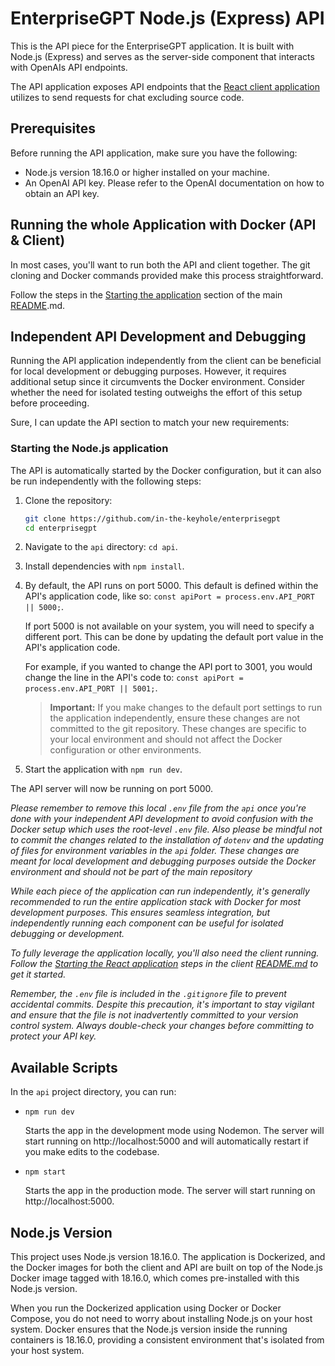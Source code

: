 # EnterpriseGPT Node.js (Express) API

This is the API piece for the EnterpriseGPT application. It is built with Node.js (Express) and serves as the server-side component that interacts with OpenAIs API endpoints.

The API application exposes API endpoints that the [React client application](../client/) utilizes to send requests for chat excluding source code.

## Prerequisites

Before running the API application, make sure you have the following:

- Node.js version 18.16.0 or higher installed on your machine.
- An OpenAI API key. Please refer to the OpenAI documentation on how to obtain an API key.

## Running the whole Application with Docker (API & Client)
In most cases, you'll want to run both the API and client together. The git cloning and Docker commands provided make this process straightforward.

Follow the steps in the [Starting the application](../README.md#starting-the-application) section of the main [README](../README.md).md.

## Independent API Development and Debugging

Running the API application independently from the client can be beneficial for local development or debugging purposes. However, it requires additional setup since it circumvents the Docker environment. Consider whether the need for isolated testing outweighs the effort of this setup before proceeding.

Sure, I can update the API section to match your new requirements:

### Starting the Node.js application

The API is automatically started by the Docker configuration, but it can also be run independently with the following steps:

1. Clone the repository:
    ```bash
    git clone https://github.com/in-the-keyhole/enterprisegpt
    cd enterprisegpt
    ```
2. Navigate to the `api` directory: `cd api`.
3. Install dependencies with `npm install`.
4. By default, the API runs on port 5000. This default is defined within the API's application code, like so: `const apiPort = process.env.API_PORT || 5000;`.
   
   If port 5000 is not available on your system, you will need to specify a different port. This can be done by updating the default port value in the API's application code.
   
   For example, if you wanted to change the API port to 3001, you would change the line in the API's code to: `const apiPort = process.env.API_PORT || 5001;`.

   > **Important:** If you make changes to the default port settings to run the application independently, ensure these changes are not committed to the git repository. These changes are specific to your local environment and should not affect the Docker configuration or other environments.
5. Start the application with `npm run dev`.

The API server will now be running on port 5000.

*Please remember to remove this local `.env` file from the `api` once you're done with your independent API development to avoid confusion with the Docker setup which uses the root-level `.env` file. Also please be mindful not to commit the changes related to the installation of `dotenv` and the updating of files for environment variables in the `api` folder. These changes are meant for local development and debugging purposes outside the Docker environment and should not be part of the main repository*

*While each piece of the application can run independently, it's generally recommended to run the entire application stack with Docker for most development purposes. This ensures seamless integration, but independently running each component can be useful for isolated debugging or development.*

*To fully leverage the application locally, you'll also need the client running. Follow the [Starting the React application](../client/README.md#starting-the-react-application) steps in the client [README.md](../client/README.md) to get it started.*

*Remember, the `.env` file is included in the `.gitignore` file to prevent accidental commits. Despite this precaution, it's important to stay vigilant and ensure that the file is not inadvertently committed to your version control system. Always double-check your changes before committing to protect your API key.*

## Available Scripts
In the `api` project directory, you can run:

- `npm run dev`
    
    Starts the app in the development mode using Nodemon. The server will start running on http://localhost:5000 and will automatically restart if you make edits to the codebase.

- `npm start`
    
    Starts the app in the production mode. The server will start running on http://localhost:5000.

## Node.js Version
This project uses Node.js version 18.16.0. The application is Dockerized, and the Docker images for both the client and API are built on top of the Node.js Docker image tagged with 18.16.0, which comes pre-installed with this Node.js version.

When you run the Dockerized application using Docker or Docker Compose, you do not need to worry about installing Node.js on your host system. Docker ensures that the Node.js version inside the running containers is 18.16.0, providing a consistent environment that's isolated from your host system.
